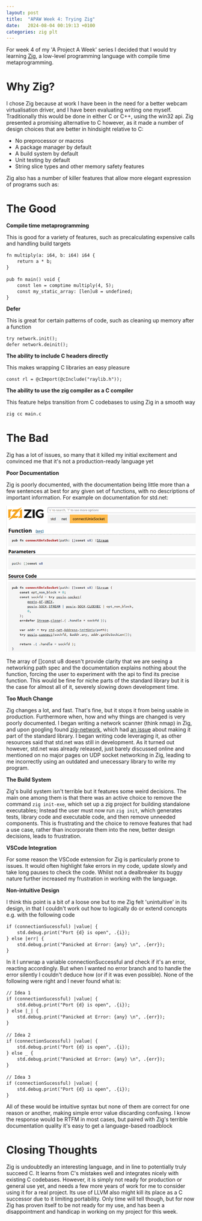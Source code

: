 ```yaml
---
layout: post
title:  "APAW Week 4: Trying Zig"
date:   2024-08-04 00:19:13 +0100
categories: zig plt
---
```


For week 4 of my 'A Project A Week' series I decided that I would try learning [Zig](https://ziglang.org/), a low-level programming language with compile time metaprogramming.

# Why Zig?
I chose Zig because at work I have been in the need for a better webcam virtualisation driver, and I have been evaluating writing one myself. Traditionally this would be done in either C or C++, using the win32 api. Zig presented a promising alternative to C however, as it made a number of design choices that are better in hindsight relative to C:
- No preprocessor or macros
- A package manager by default
- A build system by default
- Unit testing by default
- String slice types and other memory safety features

Zig also has a number of killer features that allow more elegant expression of programs such as:

# The Good
**Compile time metaprogramming**

This is good for a variety of features, such as precalculating expensive calls and handling build targets
```zig
fn multiply(a: i64, b: i64) i64 {
    return a * b;
}

pub fn main() void {
    const len = comptime multiply(4, 5);
    const my_static_array: [len]u8 = undefined;
}
```
**Defer**

This is great for certain patterns of code, such as cleaning up memory after a function
```zig
try network.init();
defer network.deinit();
```
**The ability to include C headers directly**

This makes wrapping C libraries an easy pleasure
```zig
const rl = @cImport(@cInclude("raylib.h"));
```
**The ability to use the zig compiler as a C compiler**

This feature helps transition from C codebases to using Zig in a smooth way
```bash
zig cc main.c
```

# The Bad
Zig has a lot of issues, so many that it killed my initial excitement and convinced me that it's not a production-ready language yet

**Poor Documentation**

Zig is poorly documented, with the documentation being little more than a few sentences at best for any given set of functions, with no descriptions of important information. For example on documentation for std.net:

![](/images/zig-stdnet-docs.png)

The array of []const u8 doesn't provide clarity that we are seeing a networking path spec and the documentation explains nothing about the function, forcing the user to experiment with the api to find its precise function. This would be fine for niche parts of the standard library but it is the case for almost all of it, severely slowing down development time.

**Too Much Change**

Zig changes a lot, and fast. That's fine, but it stops it from being usable in production. Furthermore when, how and why things are changed is very poorly documented. I began writing a network scanner (think nmap) in Zig, and upon googling found [zig-network](https://github.com/ikskuh/zig-network/tree/master), which had [an issue](https://github.com/ikskuh/zig-network/issues/21) about making it part of the standard library. I began writing code leveraging it, as other resources said that std.net was still in development. As it turned out however, std.net was already released, just barely discussed online and mentioned on no major pages on UDP socket networking in Zig, leading to me incorrectly using an outdated and unecessary library to write my program.

**The Build System**

Zig's build system isn't terrible but it features some weird decisions. The main one among them is that there was an active choice to remove the command `zig init-exe`, which set up a zig project for building standalone executables; Instead the user must now run `zig init`, which generates tests, library code and executable code, and then remove unneeded components. This is frustrating and the choice to remove features that had a use case, rather than incorporate them into the new, better design decisions, leads to frustration.

**VSCode Integration**

For some reason the VSCode extension for Zig is particularly prone to issues. It would often highlight fake errors in my code, update slowly and take long pauses to check the code. Whilst not a dealbreaker its buggy nature further increased my frustration in working with the language.

**Non-intuitive Design**

I think this point is a bit of a loose one but to me Zig felt 'unintuitive' in its design, in that I couldn't work out how to logically do or extend concepts e.g. with the following code
```zig
if (connectionSucessful) |value| {
    std.debug.print("Port {d} is open", .{i});
} else |err| {
    std.debug.print("Panicked at Error: {any} \n", .{err});
}
```

In it I unrwrap a variable connectionSuccessful and check if it's an error, reacting accordingly. But when I wanted no error branch and to handle the error silently I couldn't deduce how (or if it was even possible). None of the following were right and I never found what is:
```zig
// Idea 1
if (connectionSucessful) |value| {
    std.debug.print("Port {d} is open", .{i});
} else |_| {
    std.debug.print("Panicked at Error: {any} \n", .{err});
}

// Idea 2
if (connectionSucessful) |value| {
    std.debug.print("Port {d} is open", .{i});
} else _ {
    std.debug.print("Panicked at Error: {any} \n", .{err});
}

// Idea 3
if (connectionSucessful) |value| {
    std.debug.print("Port {d} is open", .{i});
}
```
All of these would be intuitive syntax but none of them are correct for one reason or another, making simple error value discarding confusing. I know the response would be RTFM in most cases, but paired with Zig's terrible documentation quality it's easy to get a language-based roadblock

# Closing Thoughts
Zig is undoubtedly an interesting language, and in line to potentially truly succeed C. It learns from C's mistakes well and integrates nicely with existing C codebases. However, it is simply not ready for production or general use yet, and needs a few more years of work for me to consider using it for a real project. Its use of LLVM also might kill its place as a C successor due to it limiting portability. Only time will tell though, but for now Zig has proven itself to be not ready for my use, and has been a disappointment and handicap in working on my project for this week.